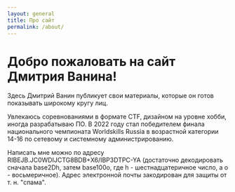 ```yaml
---
layout: general
title: Про сайт
permalink: /about/
---
```


# Добро пожаловать на сайт Дмитрия Ванина!

Здесь Дмитрий Ванин публикует свои материалы, которые он готов показывать широкому кругу лиц.

Увлекаюсь соревнованиями в формате CTF, дизайном на уровне хобби, иногда разрабатываю ПО. 
В 2022 году стал победителем финала национального чемпионата Worldskills Russia в возрастной категории 14-16 по сетевому и системному администрированию.

Написать мне можно по адресу RIBEJB.JC0WDIJCTG8BDB+X6/IBP3DTPC-YA (достаточно декодировать сначала bаsе2Dh, затем base100o, где h - шестнадцатеричное число, а o - восьмеричное). Адрес электронной почты закодирован для защиты от т. н. "спама".

